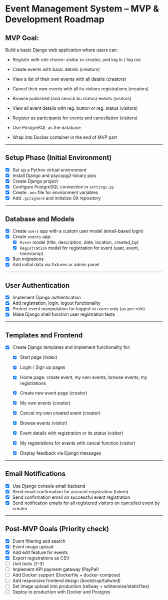 # Event Management System – MVP & Development Roadmap

## MVP Goal:
Build a basic Django web application where users can:
- Register with role choice: visitor or creator, and log in / log out

- Create events with basic details (creators)
- View a list of their own events with all details (creators)
- Cancel their own events with all its visitors registrations (creators)

- Browse published (and search bu status) events (visitors)
- View all event details with reg. button or reg. status (visitors)
- Register as participants for events and cancellation (visitors)

- Use PostgreSQL as the database
- Wrap into Docker container in the end of MVP part

---

## Setup Phase (Initial Environment)

- [x] Set up a Python virtual environment
- [x] Install Django and psycopg2-binary pips
- [x] Create Django project
- [x] Configure PostgreSQL connection in `settings.py`
- [x] Create `.env` file for environment variables
- [x] Add `.gitignore` and initialize Git repository

---

## Database and Models

- [x] Create `users` app with a custom user model (email-based login)
- [x] Create `events` app:
    - [x] `Event` model (title, description, date, location, created_by)
    - [x] `Registration` model for registration for event (user, event, timestamp)
- [x] Run migrations
- [x] Add initial data via fixtures or admin panel

---

## User Authentication

- [x] Implement Django authentication
- [x] Add registration, login, logout functionality
- [x] Protect event manipulation for logged-in users only (as per role)
- [x] Make Django shell function user registration tests 
 
---

## Templates and Frontend

- [x] Create Django templates and implement functionality for:
    - [x] Start page (index)
    - [x] Login / Sign up pages
    - [x] Home page: create event, my own events, browse events, my registrations

    - [x] Create new event page (creator)
    - [x] My own events (creator)
    - [x] Cancel my own created event (creator)

    - [x] Browse events (visitor)
    - [x] Event details with registration or its status (visitor)
    - [x] My registrations for events with cancel function (visitor)

    - [x] Display feedback via Django messages

---

## Email Notifications

- [x] Use Django console email backend
- [x] Send email confirmation for account registration (token)
- [x] Send confirmation email on successful event registration 
- [x] Send notification emails for all registered visitors on cancelled event by creator
---

## Post-MVP Goals (Priority check)

- [x] Event filtering and search
- [x] Event image upload
- [x] Add edit feature for events 
- [x] Export registrations as CSV
- [ ] Unit tests (2-3)
- [ ] Implement API payment gateway (PayPal)
- [ ] Add Docker support (Dockerfile + docker-compose)
- [ ] Add responsive frontend design (bootstrap/tailwind)
- [ ] Set image upload into production (railway + whitenoise/staticfiles)
- [ ] Deploy to production with Docker and Postgres
